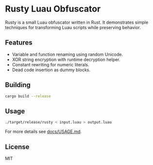 # Rusty Luau Obfuscator

Rusty is a small Luau obfuscator written in Rust. It demonstrates simple techniques for transforming Luau scripts while preserving behavior.

## Features

- Variable and function renaming using random Unicode.
- XOR string encryption with runtime decryption helper.
- Constant rewriting for numeric literals.
- Dead code insertion as dummy blocks.

## Building

```bash
cargo build --release
```

## Usage

```bash
./target/release/rusty < input.luau > output.luau
```

For more details see [docs/USAGE.md](docs/USAGE.md).

## License

MIT
